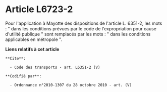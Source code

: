 # Article L6723-2

Pour l'application à Mayotte des dispositions de l'article L. 6351-2, les mots : " dans les conditions prévues par le code de
l'expropriation pour cause d'utilité publique " sont remplacés par les mots : " dans les conditions applicables en métropole
".

**Liens relatifs à cet article**

	**Cite**:

	  - Code des transports - art. L6351-2 (V)

	**Codifié par**:

	  - Ordonnance n°2010-1307 du 28 octobre 2010 - art. (V)
